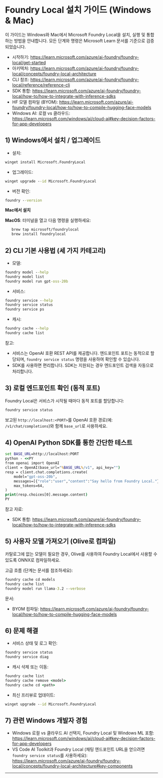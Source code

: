 <!--
CO_OP_TRANSLATOR_METADATA:
{
  "original_hash": "02b037f55de779607eb12edcc7a7fcf2",
  "translation_date": "2025-09-26T18:24:30+00:00",
  "source_file": "Module07/foundrylocal.md",
  "language_code": "ko"
}
-->
# Foundry Local 설치 가이드 (Windows & Mac)

이 가이드는 Windows와 Mac에서 Microsoft Foundry Local을 설치, 실행 및 통합하는 방법을 안내합니다. 모든 단계와 명령은 Microsoft Learn 문서를 기준으로 검증되었습니다.

- 시작하기: https://learn.microsoft.com/azure/ai-foundry/foundry-local/get-started
- 아키텍처: https://learn.microsoft.com/azure/ai-foundry/foundry-local/concepts/foundry-local-architecture
- CLI 참조: https://learn.microsoft.com/azure/ai-foundry/foundry-local/reference/reference-cli
- SDK 통합: https://learn.microsoft.com/azure/ai-foundry/foundry-local/how-to/how-to-integrate-with-inference-sdks
- HF 모델 컴파일 (BYOM): https://learn.microsoft.com/azure/ai-foundry/foundry-local/how-to/how-to-compile-hugging-face-models
- Windows AI: 로컬 vs 클라우드: https://learn.microsoft.com/windows/ai/cloud-ai#key-decision-factors-for-app-developers

## 1) Windows에서 설치 / 업그레이드

- 설치:
```cmd
winget install Microsoft.FoundryLocal
```
- 업그레이드:
```cmd
winget upgrade --id Microsoft.FoundryLocal
```
- 버전 확인:
```cmd
foundry --version
```
     
**Mac에서 설치**

**MacOS**: 
터미널을 열고 다음 명령을 실행하세요:
```bash
   brew tap microsoft/foundrylocal
   brew install foundrylocal
```

## 2) CLI 기본 사용법 (세 가지 카테고리)

- 모델:
```cmd
foundry model --help
foundry model list
foundry model run gpt-oss-20b
```
- 서비스:
```cmd
foundry service --help
foundry service status
foundry service ps
```
- 캐시:
```cmd
foundry cache --help
foundry cache list
```

참고:
- 서비스는 OpenAI 호환 REST API를 제공합니다. 엔드포인트 포트는 동적으로 할당되며, `foundry service status` 명령을 사용하여 확인할 수 있습니다.
- SDK를 사용하면 편리합니다. SDK는 지원되는 경우 엔드포인트 검색을 자동으로 처리합니다.

## 3) 로컬 엔드포인트 확인 (동적 포트)

Foundry Local은 서비스가 시작될 때마다 동적 포트를 할당합니다:
```cmd
foundry service status
```
보고된 `http://localhost:<PORT>`를 OpenAI 호환 경로(예: `/v1/chat/completions`)와 함께 `base_url`로 사용하세요.

## 4) OpenAI Python SDK를 통한 간단한 테스트

```cmd
set BASE_URL=http://localhost:PORT
python - <<PY
from openai import OpenAI
client = OpenAI(base_url="%BASE_URL%/v1", api_key="")
resp = client.chat.completions.create(
    model="gpt-oss-20b",
    messages=[{"role":"user","content":"Say hello from Foundry Local."}],
    max_tokens=64,
)
print(resp.choices[0].message.content)
PY
```
참고 자료:
- SDK 통합: https://learn.microsoft.com/azure/ai-foundry/foundry-local/how-to/how-to-integrate-with-inference-sdks

## 5) 사용자 모델 가져오기 (Olive로 컴파일)

카탈로그에 없는 모델이 필요한 경우, Olive를 사용하여 Foundry Local에서 사용할 수 있도록 ONNX로 컴파일하세요.

고급 흐름 (단계는 문서를 참조하세요):
```cmd
foundry cache cd models
foundry cache list
foundry model run llama-3.2 --verbose
```
문서:
- BYOM 컴파일: https://learn.microsoft.com/azure/ai-foundry/foundry-local/how-to/how-to-compile-hugging-face-models

## 6) 문제 해결

- 서비스 상태 및 로그 확인:
```cmd
foundry service status
foundry service diag
```
- 캐시 삭제 또는 이동:
```cmd
foundry cache list
foundry cache remove <model>
foundry cache cd <path>
```
- 최신 프리뷰로 업데이트:
```cmd
winget upgrade --id Microsoft.FoundryLocal
```

## 7) 관련 Windows 개발자 경험

- Windows 로컬 vs 클라우드 AI 선택지, Foundry Local 및 Windows ML 포함:
  https://learn.microsoft.com/windows/ai/cloud-ai#key-decision-factors-for-app-developers
- VS Code AI Toolkit과 Foundry Local (채팅 엔드포인트 URL을 얻으려면 `foundry service status`를 사용하세요):
  https://learn.microsoft.com/azure/ai-foundry/foundry-local/concepts/foundry-local-architecture#key-components

---

